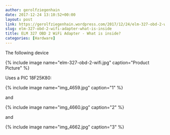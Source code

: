 ```yaml
---
author: gerolfziegenhain
date: 2017-12-24 13:10:52+00:00
layout: post
link: https://gerolfziegenhain.wordpress.com/2017/12/24/elm-327-obd-2-wifi-adapter-what-is-inside/
slug: elm-327-obd-2-wifi-adapter-what-is-inside
title: ELM 327 OBD 2 WiFi Adapter - What is inside?
categories: [Hardware]
---
```


The following device

{% include image name="elm-327-obd-2-wifi.jpg" caption="Product Picture" %}

Uses a PIC 18F25K80:

{% include image name="img_4659.jpg" caption="1" %}

and

{% include image name="img_4660.jpg" caption="2" %}

and

{% include image name="img_4662.jpg" caption="3" %}
